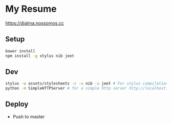 # My Resume
https://djalma.nossomos.cc

## Setup
```bash
bower install
npm install -g stylus nib jeet
```

## Dev
```bash
stylus -w assets/stylesheets -c -u nib -u jeet # For stylus compilation
python -m SimpleHTTPServer # for a simple http server http://localhost:8000
```

## Deploy
- Push to master
